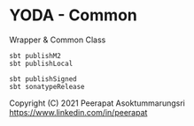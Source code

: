 YODA - Common
==========
Wrapper & Common Class
 
```Publish Local
sbt publishM2
sbt publishLocal
```


```Publish Central Repo
sbt publishSigned
sbt sonatypeRelease
```

Copyright (C) 2021 Peerapat Asoktummarungsri <https://www.linkedin.com/in/peerapat>
